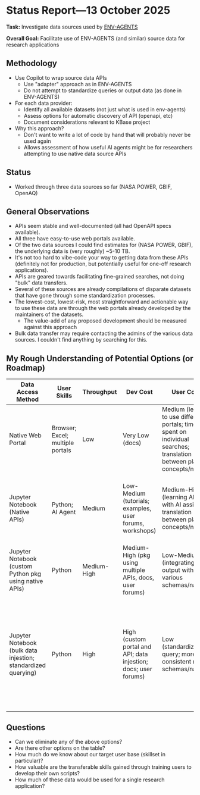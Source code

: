 # Status Report&mdash;13 October 2025

__Task:__ Investigate data sources used by  [ENV-AGENTS](https://github.com/aparkin/env-agents/tree/main)

__Overall Goal:__ Facilitate use of ENV-AGENTS (and similar) source data for research applications

## Methodology
- Use Copilot to wrap source data APIs
  - Use "adapter" approach as in ENV-AGENTS
  - Do not attempt to standardize queries or output data (as done in ENV-AGENTS)
- For each data provider:
  - Identify all available datasets (not just what is used in env-agents)
  - Assess options for automatic discovery of API (openapi, etc)
  - Document considerations relevant to KBase project
- Why this approach?
  - Don't want to write a lot of code by hand that will probably never be used again
  - Allows assessment of how useful AI agents might be for researchers attempting to use native data source APIs

## Status
- Worked through three data sources so far (NASA POWER, GBIF, OpenAQ)

## General Observations
- APIs seem stable and well-documented (all had OpenAPI specs available).
- All three have easy-to-use web portals available.
- Of the two data sources I could find estimates for (NASA POWER, GBIF), the underlying data is (very roughly) ~5-10 TB.
- It's not too hard to vibe-code your way to getting data from these APIs (definitely not for production, but potentially useful for one-off research applications).
- APIs are geared towards facilitating fine-grained searches, not doing "bulk" data transfers.
- Several of these sources are already compilations of disparate datasets that have gone through some standardization processes.
- The lowest-cost, lowest-risk, most straightforward and actionable way to use these data are through the web portals already developed by the maintainers of the datasets.
  - The value-add of any proposed development should be measured against this approach
- Bulk data transfer may require contacting the admins of the various data sources. I couldn't find anything by searching for this.

## My Rough Understanding of Potential Options (or Roadmap)

| Data Access Method                                            | User Skills                      | Throughput  | Dev Cost                                                        | User Costs                                                                                                                  | Pros                                                                                                       | Cons                                                                                                                                                                       |
|---------------------------------------------------------------|----------------------------------|-------------|-----------------------------------------------------------------|-----------------------------------------------------------------------------------------------------------------------------|------------------------------------------------------------------------------------------------------------|----------------------------------------------------------------------------------------------------------------------------------------------------------------------------|
| Native Web Portal                                             | Browser; Excel; multiple portals | Low         | Very Low (docs)                                                 | Medium (learning to use different portals; time spent on individual searches; translation between platform concepts/naming) | Low dev cost; currently available                                                                          | Low throughput                                                                                                                                                             |
| Jupyter Notebook (Native APIs)                                | Python; AI Agent                 | Medium      | Low-Medium (tutorials; examples, user forums, workshops)        | Medium-High (learning APIs with AI assist; translation between platform concepts/naming)                                    | Low dev cost; high throughput; users gain transferable skills                                              | High spin-up time for users w/ limited coding experience; uncertain usefulness of AI agents                                                                                |
| Jupyter Notebook (custom Python pkg using native APIs)        | Python                           | Medium-High | Medium-High (pkg using multiple APIs, docs, user forums)        | Low-Medium (integrating output with various schemas/naming)                                                                 | High throughput; only one portal for users to learn                                                        | High dev cost; volatile APIs; non-transferable user skills                                                                                                                 |
| Jupyter Notebook (bulk data injestion; standardized querying) | Python                           | High        | High (custom portal and API; data injestion; docs; user forums) | Low (standardized query; more consistent results schemas/naming)                                                            | High throughput; only one portal for users to learn; standardized data sets; single back-end API           | High dev cost; loss of information through standardizing data; volatile source data schemas; volatile bulk transfer APIs (if even available); non-transferable user skills |

## Questions
- Can we eliminate any of the above options?
- Are there other options on the table?
- How much do we know about our target user base (skillset in particular)?
- How valuable are the transferable skills gained through training users to develop their own scripts?
- How much of these data would be used for a single research application?
